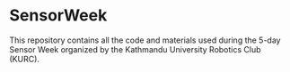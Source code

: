 # SensorWeek
This repository contains all the code and materials used during the 5-day Sensor Week organized by the Kathmandu University Robotics Club (KURC). 
